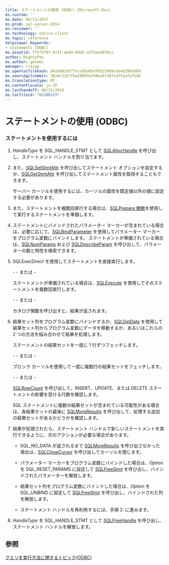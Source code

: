 ```yaml
---
title: ステートメントの使用 (ODBC) |Microsoft Docs
ms.custom: ''
ms.date: 06/13/2017
ms.prod: sql-server-2014
ms.reviewer: ''
ms.technology: native-client
ms.topic: reference
helpviewer_keywords:
- statements [ODBC]
ms.assetid: f7573f8f-6f21-4e03-8dd5-a5f2ea4878cc
author: MightyPen
ms.author: genemi
manager: craigg
ms.openlocfilehash: 842e862dff7eca85a05df0222989c6ee6390ab89
ms.sourcegitcommit: 3026c22b7fba19059a769ea5f367c4f51efaf286
ms.translationtype: MT
ms.contentlocale: ja-JP
ms.lasthandoff: 06/15/2019
ms.locfileid: "63200329"
---
```

# <a name="use-a-statement-odbc"></a>ステートメントの使用 (ODBC)
    
### <a name="to-use-a-statement"></a>ステートメントを使用するには  
  
1.  *HandleType* を SQL_HANDLE_STMT として [SQLAllocHandle](https://go.microsoft.com/fwlink/?LinkId=58396) を呼び出し、ステートメント ハンドルを割り当てます。  
  
2.  また、[SQLSetStmtAttr](../../native-client-odbc-api/sqlsetstmtattr.md) を呼び出してステートメント オプションを設定するか、[SQLGetStmtAttr](../../native-client-odbc-api/sqlgetstmtattr.md) を呼び出してステートメント属性を取得することもできます。  
  
     サーバー カーソルを使用するには、カーソルの属性を既定値以外の値に設定する必要があります。  
  
3.  また、ステートメントを複数回実行する場合は、[SQLPrepare 関数](https://go.microsoft.com/fwlink/?LinkId=59360)を使用して実行するステートメントを準備します。  
  
4.  ステートメントにバインドされたパラメーター マーカーが含まれている場合は、必要に応じて、[SQLBindParameter](../../native-client-odbc-api/sqlbindparameter.md) を使用してパラメーター マーカーをプログラム変数にバインドします。 ステートメントが準備されている場合は、[SQLNumParams](https://go.microsoft.com/fwlink/?LinkId=58404) および [SQLDescribeParam](../../native-client-odbc-api/sqldescribeparam.md) を呼び出して、パラメーターの数と特性を検索できます。  
  
5.  SQLExecDirect を使用してステートメントを直接実行します。  
  
     \- - または -  
  
     ステートメントが準備されている場合は、[SQLExecute](https://go.microsoft.com/fwlink/?LinkId=58400) を使用してそのステートメントを複数回実行します。  
  
     \- - または -  
  
     カタログ関数を呼び出すと、結果が返されます。  
  
6.  結果セット列をプログラム変数にバインドするか、[SQLGetData](../../native-client-odbc-api/sqlgetdata.md) を使用して結果セット列からプログラム変数にデータを移動するか、あるいはこれらの 2 つの方法を組み合わせて結果を処理します。  
  
     ステートメントの結果セットを一度に 1 行ずつフェッチします。  
  
     \- - または -  
  
     ブロック カーソルを使用して一度に複数行の結果セットをフェッチします。  
  
     \- - または -  
  
     [SQLRowCount](../../native-client-odbc-api/sqlrowcount.md) を呼び出して、INSERT、UPDATE、または DELETE ステートメントの影響を受ける行数を確認します。  
  
     SQL ステートメントに複数の結果セットが含まれている可能性がある場合は、各結果セットの最後に [SQLMoreResults](../../native-client-odbc-api/sqlmoreresults.md) を呼び出して、処理する追加の結果セットがあるかどうかを確認します。  
  
7.  結果が処理されたら、ステートメント ハンドルで新しいステートメントを実行できるように、次のアクションが必要な場合があります。  
  
    -   SQL_NO_DATA が返されるまで [SQLMoreResults](../../native-client-odbc-api/sqlmoreresults.md) を呼び出さなかった場合は、[SQLCloseCursor](../../native-client-odbc-api/sqlclosecursor.md) を呼び出してカーソルを閉じます。  
  
    -   パラメーター マーカーをプログラム変数にバインドした場合は、*Option* を SQL_RESET_PARAMS に設定して [SQLFreeStmt](../../native-client-odbc-api/sqlfreestmt.md) を呼び出し、バインドされたパラメーターを解放します。  
  
    -   結果セット列をプログラム変数にバインドした場合は、*Option* を SQL_UNBIND に設定して [SQLFreeStmt](../../native-client-odbc-api/sqlfreestmt.md) を呼び出し、バインドされた列を解放します。  
  
    -   ステートメント ハンドルを再利用するには、手順 2. に進みます。  
  
8.  *HandleType* を SQL_HANDLE_STMT として [SQLFreeHandle](../../native-client-odbc-api/sqlfreehandle.md) を呼び出し、ステートメント ハンドルを解放します。  
  
## <a name="see-also"></a>参照  
 [クエリを実行方法に関するトピック&#40;ODBC&#41;](executing-queries-how-to-topics-odbc.md)  
  
  
